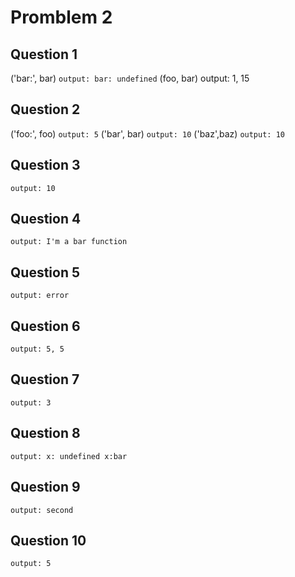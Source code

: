 
# Promblem 2

## Question 1

('bar:', bar) `output: bar: undefined`
(foo, bar) output: 1, 15

## Question 2

('foo:', foo) `output: 5`
('bar', bar) `output: 10`
('baz',baz) `output: 10`

## Question 3

`output: 10`

## Question 4

`output: I'm a bar function`

## Question 5

`output: error`

## Question 6 

`output: 5, 5`

## Question 7

`output: 3`

## Question 8

`output: x: undefined x:bar`

## Question 9

`output: second`

## Question 10

`output: 5`
